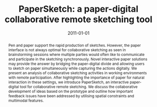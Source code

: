 ---
# Documentation: https://wowchemy.com/docs/managing-content/

title: 'PaperSketch: a paper-digital collaborative remote sketching tool'
subtitle: ''
summary: '<b>IUI 2011</b><br/>PaperSketch bridges paper and digital whiteboards for remote teams by capturing sketches on paper and streaming them live to a shared canvas. Low-latency ink recognition ensures that collaborators see each other’s drawings in real time, enabling fluid, co-located feels despite physical distance. User studies indicate increased creativity and coordination compared to voice-only collaboration.'
authors:
- Nadir Weibel
- Beat Signer
- Moira C Norrie
- Hermann Hofstetter
- Hans-Christian Jetter
- Harald Reiterer
doi: 10.1145/1943403.1943428
tags: []
categories: []
date: '2011-01-01'
lastmod: 2021-09-23T15:50:32-07:00
featured: false
draft: false

# Featured image
# To use, add an image named `featured.jpg/png` to your page's folder.
# Focal points: Smart, Center, TopLeft, Top, TopRight, Left, Right, BottomLeft, Bottom, BottomRight.
image:
  caption: ''
  focal_point: ''
  preview_only: false

# Projects (optional).
#   Associate this post with one or more of your projects.
#   Simply enter your project's folder or file name without extension.
#   E.g. `projects = ["internal-project"]` references `content/project/deep-learning/index.md`.
#   Otherwise, set `projects = []`.
projects: []
publishDate: '2021-09-23T22:50:32.782983Z'
publication_types:
- '1'
abstract: 'Pen and paper support the rapid production of sketches. However, the paper interface is not always optimal for collaborative sketching as seen in brainstorming sessions where multiple parties would often like to communicate and participate in the sketching synchronously. Novel interactive paper solutions may provide the answer by bridging the paper-digital divide and allowing users to sketch on paper simultaneously while capturing the actions digitally. We present an analysis of collaborative sketching activities in working environments with remote participation. After highlighting the importance of paper for natural interaction in these settings, we introduce PaperSketch, an interactive paper-digital tool for collaborative remote sketching. We discuss the collaborative development of ideas based on the prototype and outline how important feedback issues have been addressed by utilising spatial constraints and multimodal features.'
publication: '*Proceedings of the 16th international conference on Intelligent user
  interfaces*'
---